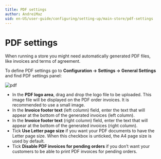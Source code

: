 ```yaml
---
title: PDF settings
author: AndreiMaz
uid: en-US/user-guide/configuring/setting-up/main-store/pdf-settings
---
```


# PDF settings

When running a store you might need automatically generated PDF files, like invoices and terms of agreement.

To define PDF settings go to **Configuration → Settings → General Settings** and find PDF settings panel:

![pdf](_static/pdf-settings/pdf.png)

* In the **PDF logo area**, drag and drop the logo file to be uploaded. This image file will be displayed on the PDF order invoices. It is recommended to use a small image.
* In the **Invoice footer text** (left column) field, enter the text that will appear at the bottom of the generated invoices (left column).
* In the **Invoice footer text** (right column) field, enter the text that will appear at the bottom of the generated invoices (right column).
* Tick **Use Letter page size** if you want your PDF documents to have the Letter page size. When this checkbox is unticked, the A4 page size is used by default.
* Tick **Disable PDF invoices for pending orders** if you don’t want your customers to be able to print PDF invoices for pending orders.